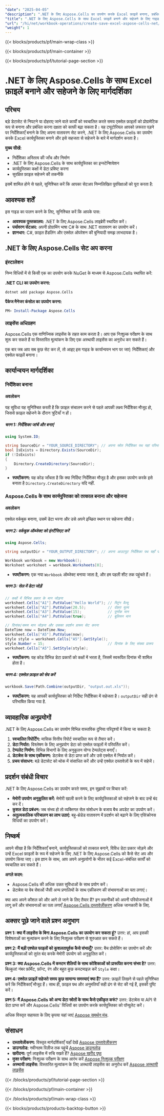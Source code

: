```yaml
---
"date": "2025-04-05"
"description": ".NET के लिए Aspose.Cells का उपयोग करके Excel फ़ाइलें बनाना, प्रबंधित करना और सहेजना सीखें। यह मार्गदर्शिका निर्देशिका निर्माण, डेटा प्रविष्टि और फ़ाइल सहेजना को कवर करती है।"
"title": ".NET के लिए Aspose.Cells के साथ Excel फ़ाइलें बनाने और सहेजने के लिए गाइड | कार्यपुस्तिका संचालन"
"url": "/hi/net/workbook-operations/create-save-excel-aspose-cells-net/"
"weight": 1
---
```


{{< blocks/products/pf/main-wrap-class >}}

{{< blocks/products/pf/main-container >}}

{{< blocks/products/pf/tutorial-page-section >}}


# .NET के लिए Aspose.Cells के साथ Excel फ़ाइलें बनाने और सहेजने के लिए मार्गदर्शिका

## परिचय
बड़े डेटासेट से निपटने या दोहराए जाने वाले कार्यों को स्वचालित करते समय एक्सेल फ़ाइलों को प्रोग्रामेटिक रूप से बनाना और प्रबंधित करना दक्षता को काफी बढ़ा सकता है। यह ट्यूटोरियल आपको ज़रूरत पड़ने पर निर्देशिकाएँ बनाने के लिए अपना वातावरण सेट करने, .NET के लिए Aspose.Cells का उपयोग करके Excel कार्यपुस्तिका बनाने और इसे सहजता से सहेजने के बारे में मार्गदर्शन करता है।

**मुख्य सीखें:**
- निर्देशिका अस्तित्व की जाँच और निर्माण
- .NET के लिए Aspose.Cells के साथ कार्यपुस्तिका का इन्स्टेन्शियेशन
- कार्यपुस्तिका कक्षों में डेटा प्रविष्ट करना
- सुरक्षित फ़ाइल सहेजने की तकनीकें

इसमें शामिल होने से पहले, सुनिश्चित करें कि आपका सेटअप निम्नलिखित पूर्वापेक्षाओं को पूरा करता है:

## आवश्यक शर्तें

इस गाइड का पालन करने के लिए, सुनिश्चित करें कि आपके पास:

- **आवश्यक पुस्तकालय:** .NET के लिए Aspose.Cells लाइब्रेरी स्थापित करें।
- **पर्यावरण सेटअप:** अपनी प्रोग्रामिंग भाषा C# के साथ .NET वातावरण का उपयोग करें।
- **ज्ञानधार:** C#, फ़ाइल हैंडलिंग और एक्सेल ऑपरेशन की बुनियादी समझ लाभदायक है।

## .NET के लिए Aspose.Cells सेट अप करना

### इंस्टालेशन
निम्न विधियों में से किसी एक का उपयोग करके NuGet के माध्यम से Aspose.Cells स्थापित करें:

**.NET CLI का उपयोग करना:**
```bash
dotnet add package Aspose.Cells
```

**पैकेज मैनेजर कंसोल का उपयोग करना:**
```powershell
PM> Install-Package Aspose.Cells
```

### लाइसेंस अधिग्रहण
Aspose.Cells एक वाणिज्यिक लाइसेंस के तहत काम करता है। आप एक निःशुल्क परीक्षण के साथ शुरू कर सकते हैं या विस्तारित मूल्यांकन के लिए एक अस्थायी लाइसेंस का अनुरोध कर सकते हैं।

एक बार जब आप सब कुछ सेट कर लें, तो आइए इस गाइड के कार्यान्वयन भाग पर जाएं: निर्देशिकाएं और एक्सेल फाइलें बनाना।

## कार्यान्वयन मार्गदर्शिका

### निर्देशिका बनाना

#### अवलोकन
यह सुविधा यह सुनिश्चित करती है कि फ़ाइल संचालन करने से पहले आपकी लक्ष्य निर्देशिका मौजूद हो, जिससे फ़ाइल सहेजने के दौरान त्रुटियाँ न हों।

##### चरण 1: निर्देशिका जांचें और बनाएं
```csharp
using System.IO;

string SourceDir = "YOUR_SOURCE_DIRECTORY"; // अपना स्रोत निर्देशिका पथ यहां परिभाषित करें
bool IsExists = Directory.Exists(SourceDir);
if (!IsExists)
{
    Directory.CreateDirectory(SourceDir); 
}
```
- **स्पष्टीकरण:** यह कोड जाँचता है कि क्या निर्दिष्ट निर्देशिका मौजूद है और इसका उपयोग करके इसे बनाता है `Directory.CreateDirectory` यदि नहीं.

### Aspose.Cells के साथ कार्यपुस्तिका को तत्काल बनाना और सहेजना

#### अवलोकन
एक्सेल वर्कबुक बनाना, उसमें डेटा भरना और उसे अपने इच्छित स्थान पर सहेजना सीखें।

##### चरण 2: वर्कबुक ऑब्जेक्ट को इंस्टैंसिएट करें
```csharp
using Aspose.Cells;

string outputDir = "YOUR_OUTPUT_DIRECTORY"; // अपना आउटपुट निर्देशिका पथ यहाँ परिभाषित करें

Workbook workbook = new Workbook(); 
Worksheet worksheet = workbook.Worksheets[0];
```
- **स्पष्टीकरण:** एक नया `Workbook` ऑब्जेक्ट बनाया जाता है, और हम पहली शीट तक पहुंचते हैं।

##### चरण 3: सेल में डेटा जोड़ें
```csharp
// कक्षों में विभिन्न प्रकार के मान जोड़ना
worksheet.Cells["A1"].PutValue("Hello World"); // स्ट्रिंग वैल्यू
worksheet.Cells["A2"].PutValue(20.5);          // दोहरा मूल्य
worksheet.Cells["A3"].PutValue(15);            // पूर्णांक मान
worksheet.Cells["A4"].PutValue(true);          // बूलियन मान

// दिनांक/समय मान जोड़ना और उसका प्रदर्शन प्रारूप सेट करना
DateTime now = DateTime.Now;
worksheet.Cells["A5"].PutValue(now);
Style style = worksheet.Cells["A5"].GetStyle();
style.Number = 15;                             // दिनांक के लिए संख्या प्रारूप
worksheet.Cells["A5"].SetStyle(style);
```
- **स्पष्टीकरण:** यह कोड विभिन्न डेटा प्रकारों को कक्षों में भरता है, जिसमें स्वरूपित दिनांक भी शामिल होता है।

##### चरण 4: एक्सेल फ़ाइल को सेव करें
```csharp
workbook.Save(Path.Combine(outputDir, "output.out.xls"));
```
- **स्पष्टीकरण:** यह आपकी कार्यपुस्तिका को निर्दिष्ट निर्देशिका में सहेजता है। `outputDir` सही ढंग से परिभाषित किया गया है.

## व्यावहारिक अनुप्रयोगों

.NET के लिए Aspose.Cells का उपयोग विभिन्न वास्तविक दुनिया परिदृश्यों में किया जा सकता है:

1. **स्वचालित रिपोर्टिंग:** मासिक वित्तीय रिपोर्ट स्वचालित रूप से तैयार करें।
2. **डेटा निर्यात:** विश्लेषण के लिए अनुप्रयोग डेटा को एक्सेल फाइलों में परिवर्तित करें।
3. **टेम्पलेट निर्माण:** विभिन्न विभागों के लिए अनुकूलन योग्य टेम्पलेट्स बनाएँ।
4. **डेटाबेस के साथ एकीकरण:** डेटाबेस से डेटा प्राप्त करें और उसे एक्सेल में निर्यात करें।
5. **प्रचय संसाधन:** बड़े डेटासेट को थोक में संसाधित करें और उन्हें एक्सेल दस्तावेज़ों के रूप में सहेजें।

## प्रदर्शन संबंधी विचार

.NET के लिए Aspose.Cells का उपयोग करते समय, इन सुझावों पर विचार करें:
- **मेमोरी उपयोग अनुकूलित करें:** मेमोरी खाली करने के लिए कार्यपुस्तिकाओं को सहेजने के बाद उन्हें बंद कर दें।
- **कुशल डेटा प्रबंधन:** जब संभव हो तो व्यक्तिगत सेल संशोधन के बजाय बैच अपडेट का उपयोग करें।
- **अतुल्यकालिक परिचालन का लाभ उठाएं:** बहु-थ्रेडेड वातावरण में प्रदर्शन को बढ़ाने के लिए एसिंक्रोनस विधियों का उपयोग करें।

## निष्कर्ष

आपने सीखा है कि निर्देशिकाएँ बनाने, कार्यपुस्तिकाओं को तत्काल बनाने, विविध डेटा प्रकार जोड़ने और उन्हें Excel फ़ाइलों के रूप में सहेजने के लिए .NET के लिए Aspose.Cells को कैसे सेट अप और उपयोग किया जाए। इस ज्ञान के साथ, आप अपने अनुप्रयोगों के भीतर कई Excel-संबंधित कार्यों को स्वचालित कर सकते हैं।

**अगले कदम:**
- Aspose.Cells की अधिक उन्नत सुविधाओं के साथ प्रयोग करें।
- डेटाबेस या वेब सेवाओं जैसी अन्य प्रणालियों के साथ एकीकरण की संभावनाओं का पता लगाएं।

क्या आप अपने कौशल को और आगे ले जाने के लिए तैयार हैं? इन तकनीकों को अपनी परियोजनाओं में लागू करें और संभावनाओं का पता लगाएँ [Aspose.Cells दस्तावेज़ीकरण](https://reference.aspose.com/cells/net/) अधिक जानकारी के लिए.

## अक्सर पूछे जाने वाले प्रश्न अनुभाग

**प्रश्न 1: क्या मैं लाइसेंस के बिना Aspose.Cells का उपयोग कर सकता हूं?**
उत्तर: हां, आप इसकी विशेषताओं का मूल्यांकन करने के लिए निःशुल्क परीक्षण से शुरुआत कर सकते हैं।

**प्रश्न 2: मैं बड़ी एक्सेल फाइलों को कुशलतापूर्वक कैसे संभालूँ?**
उत्तर: बैच प्रोसेसिंग का उपयोग करें और कार्यपुस्तिकाओं को तुरंत बंद करके मेमोरी उपयोग को अनुकूलित करें।

**प्रश्न 3: क्या Aspose.Cells में कस्टम शैलियों के साथ कोशिकाओं को प्रारूपित करना संभव है?**
उत्तर: बिल्कुल! नंबर फ़ॉर्मेट, फ़ॉन्ट, रंग और बहुत कुछ कस्टमाइज़ करें `Style` कक्षा।

**प्रश्न 4: एक्सेल फ़ाइलें सहेजते समय कुछ सामान्य समस्याएं क्या हैं?**
उत्तर: फ़ाइलें लिखने से पहले सुनिश्चित करें कि निर्देशिकाएँ मौजूद हैं। साथ ही, फ़ाइल पथ और अनुमतियाँ सही ढंग से सेट की गई हैं, इसकी पुष्टि करें।

**प्रश्न 5: मैं Aspose.Cells को अन्य डेटा स्रोतों के साथ कैसे एकीकृत करूं?**
उत्तर: डेटाबेस या API से डेटा प्राप्त करें और Aspose.Cells' विधियों का उपयोग करके कार्यपुस्तिका को पॉप्युलेट करें।

अधिक विस्तृत सहायता के लिए कृपया यहां जाएं [Aspose समर्थन मंच](https://forum.aspose.com/c/cells/9).

## संसाधन
- **दस्तावेज़ीकरण:** विस्तृत मार्गदर्शिकाएँ यहाँ देखें [Aspose दस्तावेज़ीकरण](https://reference.aspose.com/cells/net/)
- **डाउनलोड:** नवीनतम रिलीज तक पहुंचें [Aspose डाउनलोड](https://releases.aspose.com/cells/net/)
- **खरीदना:** पूर्ण लाइसेंस में रुचि रखते हैं? [Aspose खरीद पृष्ठ](https://purchase.aspose.com/buy)
- **मुफ्त परीक्षण:** निःशुल्क परीक्षण के साथ आरंभ करें [Aspose निःशुल्क परीक्षण](https://releases.aspose.com/cells/net/)
- **अस्थायी लाइसेंस:** विस्तारित मूल्यांकन के लिए अस्थायी लाइसेंस का अनुरोध करें [Aspose अस्थायी लाइसेंस](https://purchase.aspose.com/temporary-license/)

{{< /blocks/products/pf/tutorial-page-section >}}

{{< /blocks/products/pf/main-container >}}

{{< /blocks/products/pf/main-wrap-class >}}

{{< blocks/products/products-backtop-button >}}